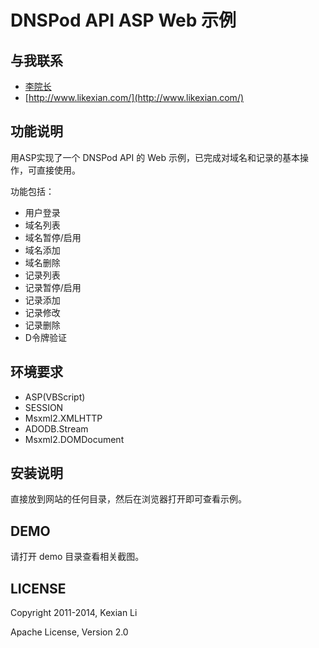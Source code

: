 # DNSPod API ASP Web 示例

## 与我联系
- [李院长](http://github.com/likexian)
- [http://www.likexian.com/](http://www.likexian.com/)

## 功能说明
用ASP实现了一个 DNSPod API 的 Web 示例，已完成对域名和记录的基本操作，可直接使用。

功能包括：
- 用户登录
- 域名列表
- 域名暂停/启用
- 域名添加
- 域名删除
- 记录列表
- 记录暂停/启用
- 记录添加
- 记录修改
- 记录删除
- D令牌验证

## 环境要求
- ASP(VBScript)
- SESSION
- Msxml2.XMLHTTP
- ADODB.Stream
- Msxml2.DOMDocument

## 安装说明
直接放到网站的任何目录，然后在浏览器打开即可查看示例。

## DEMO
请打开 demo 目录查看相关截图。

## LICENSE
Copyright 2011-2014, Kexian Li

Apache License, Version 2.0
